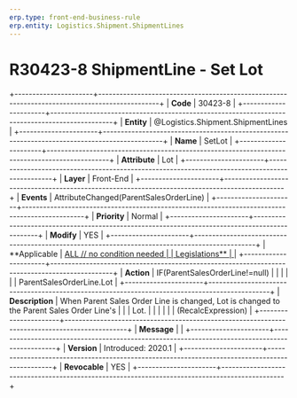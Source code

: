 ```yaml
---
erp.type: front-end-business-rule
erp.entity: Logistics.Shipment.ShipmentLines
---
```


# R30423-8 ShipmentLine - Set Lot
+----------------------+-----------------------------------------------------------------------------------------------+
| **Code**             | 30423-8                                                                                       |
+----------------------+-----------------------------------------------------------------------------------------------+
| **Entity**           | @Logistics.Shipment.ShipmentLines                                                                                  |
+----------------------+-----------------------------------------------------------------------------------------------+
| **Name**             | SetLot                                                                                        |
+----------------------+-----------------------------------------------------------------------------------------------+
| **Attribute**        | Lot                                                                                           |
+----------------------+-----------------------------------------------------------------------------------------------+
| **Layer**            | Front-End                                                                                     |
+----------------------+-----------------------------------------------------------------------------------------------+
| **Events**           | AttributeChanged(ParentSalesOrderLine)                                                        |
+----------------------+-----------------------------------------------------------------------------------------------+
| **Priority**         | Normal                                                                                        |
+----------------------+-----------------------------------------------------------------------------------------------+
| **Modify**           | YES                                                                                           |
+----------------------+-----------------------------------------------------------------------------------------------+
| **Applicable         | [ALL // no condition needed                                                                   |
| Legislations**       | ](https://confluence.erp.net/display/techdoc/Country+Specific+Functionality)                  |
+----------------------+-----------------------------------------------------------------------------------------------+
| **Action**           | IF(ParentSalesOrderLine!=null)                                                                |
|                      |                                                                                               |
|                      | ParentSalesOrderLine.Lot                                                                      |
+----------------------+-----------------------------------------------------------------------------------------------+
| **Description**      | When Parent Sales Order Line is changed, Lot is changed to the Parent Sales Order Line\'s     |
|                      | Lot.                                                                                          |
|                      |                                                                                               |
|                      | (RecalcExpression)                                                                            |
+----------------------+-----------------------------------------------------------------------------------------------+
| **Message**          |                                                                                               |
+----------------------+-----------------------------------------------------------------------------------------------+
| **Version**          | Introduced: 2020.1                                                                            |
+----------------------+-----------------------------------------------------------------------------------------------+
| **Revocable**        | YES                                                                                           |
+----------------------+-----------------------------------------------------------------------------------------------+

  

  

  
